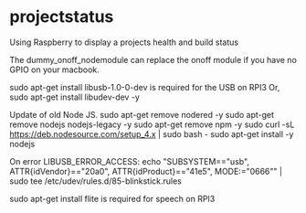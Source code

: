 # projectstatus
Using Raspberry to display a projects health and build status

The dummy_onoff_nodemodule can replace the onoff module if you have no GPIO on your macbook.

sudo apt-get install libusb-1.0-0-dev is required for the USB on RPI3
Or, sudo apt-get install libudev-dev -y

Update of old Node JS.
sudo apt-get remove nodered -y
sudo apt-get remove nodejs nodejs-legacy -y
sudo apt-get remove npm -y
sudo curl -sL https://deb.nodesource.com/setup_4.x | sudo bash -
sudo apt-get install -y nodejs

On error LIBUSB_ERROR_ACCESS: 
echo "SUBSYSTEM==\"usb\", ATTR{idVendor}==\"20a0\", ATTR{idProduct}==\"41e5\", MODE:=\"0666\"" | sudo tee /etc/udev/rules.d/85-blinkstick.rules

sudo apt-get install flite is required for speech on RPI3


